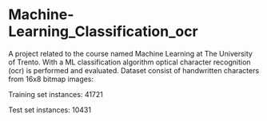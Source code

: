 # Machine-Learning_Classification_ocr
A project related to the course named Machine Learning at The University of Trento. With a ML classification algorithm optical character recognition (ocr) is performed and evaluated. Dataset consist of handwritten characters from 16x8 bitmap images:

Training set instances: 41721

Test set instances: 10431
